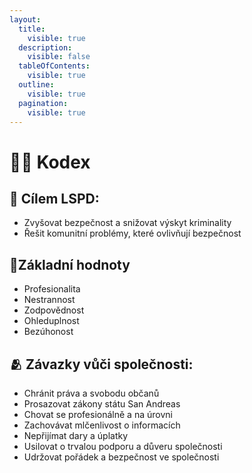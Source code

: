 ```yaml
---
layout:
  title:
    visible: true
  description:
    visible: false
  tableOfContents:
    visible: true
  outline:
    visible: true
  pagination:
    visible: true
---
```


# 👮‍♀️ Kodex

## &#x20;🏁 Cílem LSPD:

* Zvyšovat bezpečnost a snižovat výskyt kriminality
* Řešit komunitní problémy, které ovlivňují bezpečnost

## 🚩Základní hodnoty

* Profesionalita
* Nestrannost
* Zodpovědnost
* Ohleduplnost
* Bezúhonost

## 🫂 Závazky vůči společnosti:

* Chránit práva a svobodu občanů
* Prosazovat zákony státu San Andreas
* Chovat se profesionálně a na úrovni
* Zachovávat mlčenlivost o informacích
* Nepřijímat dary a úplatky
* Usilovat o trvalou podporu a důveru společnosti
* Udržovat pořádek a bezpečnost ve společnosti
